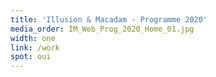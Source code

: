 ```yaml
---
title: 'Illusion & Macadam - Programme 2020'
media_order: IM_Web_Prog_2020_Home_01.jpg
width: one
link: /work
spot: oui
---
```


